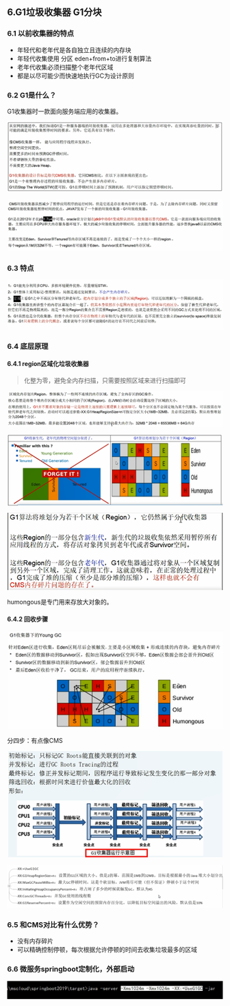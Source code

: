 ## 6.G1垃圾收集器  G1分块

### 6.1 以前收集器的特点

- 年轻代和老年代是各自独立且连续的内存块
- 年轻代收集使用 分区 eden+from+to进行复制算法
- 老年代收集必须扫描整个老年代区域
- 都是以尽可能少而快速地执行GC为设计原则

### 6.2 G1是什么？

G1收集器时一款面向服务端应用的收集器。

![image-20210101225027548](6.G1垃圾收集器.assets/image-20210101225027548.png)

![image-20210101225248928](6.G1垃圾收集器.assets/image-20210101225248928.png)

### 6.3 特点

![image-20210101225604017](6.G1垃圾收集器.assets/image-20210101225604017.png)

### 6.4 底层原理

#### 6.4.1 region区域化垃圾收集器

> 化整为零，避免全内存扫描，只需要按照区域来进行扫描即可

![image-20210101231245352](6.G1垃圾收集器.assets/image-20210101231245352.png)

![image-20210101231518520](6.G1垃圾收集器.assets/image-20210101231518520.png)

![image-20210101231634544](6.G1垃圾收集器.assets/image-20210101231634544.png)

humongous是专门用来存放大对象的。

#### 6.4.2 回收步骤

![image-20210101231920811](6.G1垃圾收集器.assets/image-20210101231920811.png)

分四步：有点像CMS

![image-20210101232139125](6.G1垃圾收集器.assets/image-20210101232139125.png)

![image-20210101232604000](6.G1垃圾收集器.assets/image-20210101232604000.png)

### 6.5 和CMS对比有什么优势？

- 没有内存碎片
- 可以精确控制停顿，每次根据允许停顿的时间去收集垃圾最多的区域



### 6.6 微服务springboot定制化，外部启动

![image-20210101233958077](6.G1垃圾收集器.assets/image-20210101233958077.png)











